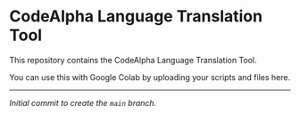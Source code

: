 # CodeAlpha Language Translation Tool

This repository contains the CodeAlpha Language Translation Tool.

You can use this with Google Colab by uploading your scripts and files here.

---
*Initial commit to create the `main` branch.*
